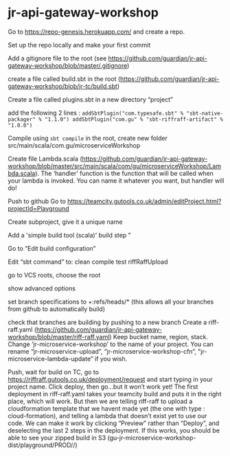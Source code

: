 # jr-api-gateway-workshop


Go to https://repo-genesis.herokuapp.com/ and create a repo.

Set up the repo locally and make your first commit

Add a gitignore file to the root (see https://github.com/guardian/jr-api-gateway-workshop/blob/master/.gitignore)

create a file called build.sbt in the root (https://github.com/guardian/jr-api-gateway-workshop/blob/jr-tc/build.sbt)

Create a file called plugins.sbt in a new directory “project”

add the following 2 lines : 
`addSbtPlugin("com.typesafe.sbt" % "sbt-native-packager" % "1.1.0")
	addSbtPlugin("com.gu" % "sbt-riffraff-artifact" % "1.0.0")`

Compile using `sbt compile`
 in the root, create new folder src/main/scala/com.gu/microserviceWorkshop

Create file Lambda.scala (https://github.com/guardian/jr-api-gateway-workshop/blob/master/src/main/scala/com/gu/microserviceWorkshop/Lambda.scala). The ‘handler’ function is the function that will be called when your lambda is invoked. You can name it whatever you want, but handler will do!  

Push to github
 Go to https://teamcity.gutools.co.uk/admin/editProject.html?projectId=Playground

Create subproject, give it a unique name

Add a 'simple build tool (scala)' build step "

Go to “Edit build configuration”

Edit “sbt command” to: clean compile test riffRaffUpload

go to VCS roots, choose the root

show advanced options

set branch specifications to +:refs/heads/* (this allows all your branches from github to automatically build)

check that branches are building by pushing to a new branch
 Create a riff-raff.yaml (https://github.com/guardian/jr-api-gateway-workshop/blob/master/riff-raff.yaml)
 Keep bucket name, region, stack. Change ‘jr-microservice-workshop’ to the name of your project. You can rename “jr-microservice-upload”, “jr-microservice-workshop-cfn”, "jr-microservice-lambda-update” if you wish. 

Push, wait for build on TC, go to https://riffraff.gutools.co.uk/deployment/request and start typing in your project name. Click deploy, then go...but it won’t work yet! The first deployment in riff-raff.yaml takes your teamcity build and puts it in the right place, which will work. But then we are telling riff-raff to upload a cloudformation template that we havent made yet (the one with type : cloud-formation), and telling a lambda that doesn’t exist yet to use our code. We can make it work by clicking “Preview” rather than “Deploy”, and deselecting the last 2 steps in the deployment. If this works, you should be able to see your zipped build in S3  (gu-jr-microservice-workshop-dist/playground/PROD/<name of project>/<name of project.zip>)

